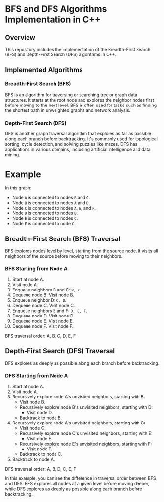 # BFS and DFS Algorithms Implementation in C++

## Overview

This repository includes the implementation of the Breadth-First Search (BFS) and Depth-First Search (DFS) algorithms in C++. 

## Implemented Algorithms

### Breadth-First Search (BFS)

BFS is an algorithm for traversing or searching tree or graph data structures. It starts at the root node and explores the neighbor nodes first before moving to the next level. BFS is often used for tasks such as finding the shortest path in unweighted graphs and network analysis.

### Depth-First Search (DFS)

DFS is another graph traversal algorithm that explores as far as possible along each branch before backtracking. It's commonly used for topological sorting, cycle detection, and solving puzzles like mazes. DFS has applications in various domains, including artificial intelligence and data mining.

# Example

In this graph:
- Node `A` is connected to nodes `B` and `C`.
- Node `B` is connected to nodes `A` and `D`.
- Node `C` is connected to nodes `A`, `E`, and `F`.
- Node `D` is connected to nodes `B`.
- Node `E` is connected to nodes `C`.
- Node `F` is connected to node `C`.

## Breadth-First Search (BFS) Traversal

BFS explores nodes level by level, starting from the source node. It visits all neighbors of the source before moving to their neighbors.

### BFS Starting from Node A

1. Start at node A.
2. Visit node A.
3. Enqueue neighbors B and C: `B, C`.
4. Dequeue node B. Visit node B.
5. Enqueue neighbor D: `C, D`.
6. Dequeue node C. Visit node C.
7. Enqueue neighbors E and F: `D, E, F`.
8. Dequeue node D. Visit node D.
9. Dequeue node E. Visit node E.
10. Dequeue node F. Visit node F.

BFS traversal order: A, B, C, D, E, F

## Depth-First Search (DFS) Traversal

DFS explores as deeply as possible along each branch before backtracking.

### DFS Starting from Node A

1. Start at node A.
2. Visit node A.
3. Recursively explore node A's unvisited neighbors, starting with B:
   - Visit node B.
   - Recursively explore node B's unvisited neighbors, starting with D:
     - Visit node D.
   - Backtrack to node B.
4. Recursively explore node A's unvisited neighbors, starting with C:
   - Visit node C.
   - Recursively explore node C's unvisited neighbors, starting with E:
     - Visit node E.
   - Recursively explore node E's unvisited neighbors, starting with F:
     - Visit node F.
   - Backtrack to node C.
5. Backtrack to node A.

DFS traversal order: A, B, D, C, E, F

In this example, you can see the difference in traversal order between BFS and DFS. BFS explores all nodes at a given level before moving deeper, while DFS explores as deeply as possible along each branch before backtracking.
